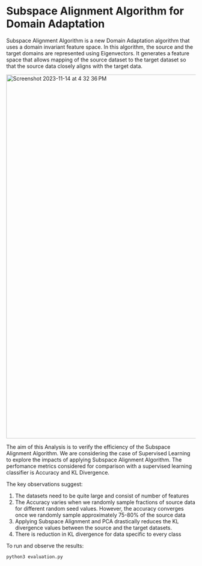 # Subspace Alignment Algorithm for Domain Adaptation

Subspace Alignment Algorithm is a new Domain Adaptation algorithm that uses a domain invariant feature space. In this algorithm, the source and the target domains are represented using Eigenvectors. It generates a feature space that allows mapping of the source dataset to the target dataset so that the source data closely aligns with the target data.

<img width="968" alt="Screenshot 2023-11-14 at 4 32 36 PM" src="https://github.com/bhumigodiwala/Subspace-Alignment-Algorithm/assets/62346064/95613ec4-5720-4a44-8c04-ec809d20c9f6">

The aim of this Analysis is to verify the efficiency of the Subspace Alignment Algorithm. We are considering the case of Supervised Learning to explore the impacts of applying Subspace Alignment Algorithm. The perfomance metrics considered for comparison with a supervised learning classifier is Accuracy and KL Divergence.

The key observations suggest:
1. The datasets need to be quite large and consist of number of features
2. The Accuracy varies when we randomly sample fractions of source data for different random seed values. However, the accuracy converges once we randomly sample approximately 75-80% of the source data
3. Applying Subspace Alignment and PCA drastically reduces the KL divergence values between the source and the target datasets.
4. There is reduction in KL divergence for data specific to every class

To run and observe the results:

```
python3 evaluation.py
```